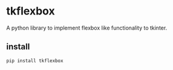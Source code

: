 # tkflexbox

A python library to implement flexbox like functionality to tkinter.


## install
```bash
pip install tkflexbox